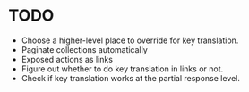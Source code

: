 # TODO

* Choose a higher-level place to override for key translation.
* Paginate collections automatically
* Exposed actions as links
* Figure out whether to do key translation in links or not.
* Check if key translation works at the partial response level.
